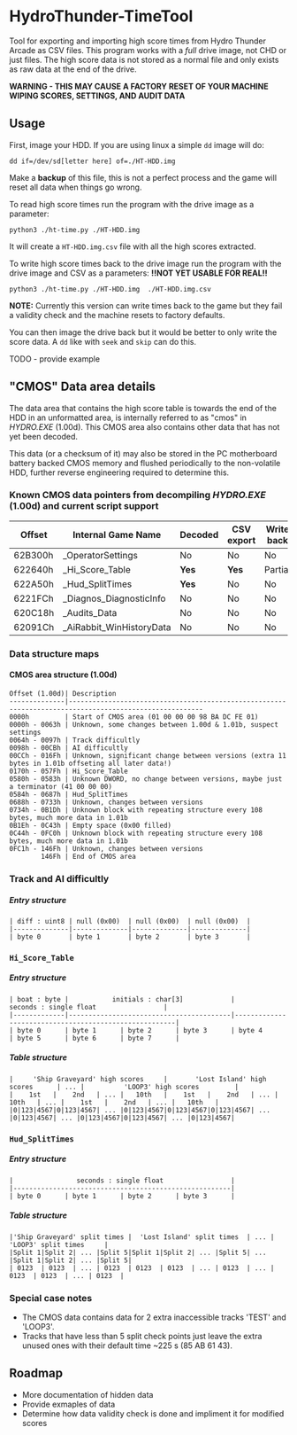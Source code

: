 # HydroThunder-TimeTool
Tool for exporting and importing high score times from Hydro Thunder Arcade as CSV files. This program works with a *full* drive image, not CHD or just files. The high score data is not stored as a normal file and only exists as raw data at the end of the drive.

**WARNING - THIS MAY CAUSE A FACTORY RESET OF YOUR MACHINE WIPING SCORES, SETTINGS, AND AUDIT DATA**

## Usage

First, image your HDD. If you are using linux a simple `dd` image will do:
```
dd if=/dev/sd[letter here] of=./HT-HDD.img
```
Make a **backup** of this file, this is not a perfect process and the game will reset all data when things go wrong.

To read high score times run the program with the drive image as a parameter:
```
python3 ./ht-time.py ./HT-HDD.img
```

It will create a `HT-HDD.img.csv` file with all the high scores extracted.

To write high score times back to the drive image run the program with the drive image and CSV as a parameters:
**!!NOT YET USABLE FOR REAL!!**
```
python3 ./ht-time.py ./HT-HDD.img  ./HT-HDD.img.csv
```
**NOTE:** Currently this version can write times back to the game but they fail a validity check and the machine resets to factory defaults.

You can then image the drive back but it would be better to only write the score data. A `dd` like with `seek` and `skip` can do this.

TODO - provide example

## "CMOS" Data area details
The data area that contains the high score table is towards the end of the HDD in an unformatted area, is internally referred to as "cmos" in _HYDRO.EXE_ (1.00d). This CMOS area also contains other data that has not yet been decoded.

This data (or a checksum of it) may also be stored in the PC motherboard battery backed CMOS memory and flushed periodically to the non-volatile HDD, further reverse engineering required to determine this.

### Known CMOS data pointers from decompiling _HYDRO.EXE_ (1.00d) and current script support
| Offset  | Internal Game Name         | Decoded      | CSV export | Write back |
|---------|----------------------------|--------------|------------|------------|
| 62B300h | \_OperatorSettings         | No           | No         | No         |
| 622640h | \_Hi_Score\_Table          | **Yes**      | **Yes**    | Partial    |
| 622A50h | \_Hud\_SplitTimes          | **Yes**      | No         | No         |
| 6221FCh | \_Diagnos\_DiagnosticInfo  | No           | No         | No         |
| 620C18h | \_Audits\_Data             | No           | No         | No         |
| 62091Ch | \_AiRabbit\_WinHistoryData | No           | No         | No         |

### Data structure maps

#### CMOS area structure (1.00d)

```
Offset (1.00d)| Description
--------------|--------------------------------------------------------------------------------------------------------
0000h         | Start of CMOS area (01 00 00 00 98 BA DC FE 01)
0000h - 0063h | Unknown, some changes between 1.00d & 1.01b, suspect settings
0064h - 0097h | Track difficultly
0098h - 00CBh | AI difficultly
00CCh - 016Fh | Unknown, significant change between versions (extra 11 bytes in 1.01b offseting all later data!)
0170h - 057Fh | Hi_Score_Table
0580h - 0583h | Unknown DWORD, no change between versions, maybe just a terminator (41 00 00 00)
0584h - 0687h | Hud_SplitTimes
0688h - 0733h | Unknown, changes between versions
0734h - 0B1Dh | Unknown block with repeating structure every 108 bytes, much more data in 1.01b
0B1Eh - 0C43h | Empty space (0x00 filled)
0C44h - 0FC0h | Unknown block with repeating structure every 108 bytes, much more data in 1.01b
0FC1h - 146Fh | Unknown, changes between versions
        146Fh | End of CMOS area
```

### Track and AI difficultly
##### Entry structure
```
| diff : uint8 | null (0x00)  | null (0x00)  | null (0x00)  |
|--------------|--------------|--------------|--------------|
| byte 0       | byte 1       | byte 2       | byte 3       |
```

### `Hi_Score_Table`
##### Entry structure
```
| boat : byte |           initials : char[3]            |                seconds : single float                 |
|-------------|-----------------------------------------|-------------------------------------------------------|
| byte 0      | byte 1      | byte 2      | byte 3      | byte 4      | byte 5      | byte 6      | byte 7      |
```
##### Table structure
```
|     'Ship Graveyard' high scores     |       'Lost Island' high scores      | ... |          'LOOP3' high scores         |
|    1st   |    2nd   | ... |   10th   |    1st   |    2nd   | ... |   10th   | ... |    1st   |    2nd   | ... |   10th   |
|0|123|4567|0|123|4567| ... |0|123|4567|0|123|4567|0|123|4567| ... |0|123|4567| ... |0|123|4567|0|123|4567| ... |0|123|4567|
```


### `Hud_SplitTimes`
##### Entry structure
```
|                seconds : single float                 |
|-------------------------------------------------------|
| byte 0      | byte 1      | byte 2      | byte 3      |
```
##### Table structure
```
|'Ship Graveyard' split times |  'Lost Island' split times  | ... |     'LOOP3' split times     |
|Split 1|Split 2| ... |Split 5|Split 1|Split 2| ... |Split 5| ... |Split 1|Split 2| ... |Split 5|
| 0123  | 0123  | ... | 0123  | 0123  | 0123  | ... | 0123  | ... | 0123  | 0123  | ... | 0123  |
```
### Special case notes
* The CMOS data contains data for 2 extra inaccessible tracks 'TEST' and 'LOOP3'.
* Tracks that have less than 5 split check points just leave the extra unused ones with their default time ~225 s (85 AB 61 43).


## Roadmap
- More documentation of hidden data
- Provide exmaples of data
- Determine how data validity check is done and impliment it for modified scores
